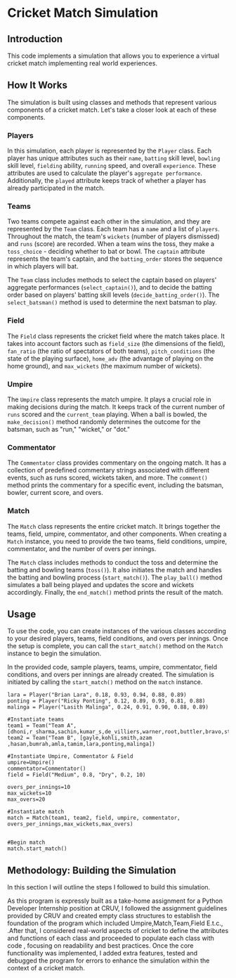 # Cricket Match Simulation

## Introduction

 This code implements a simulation that allows you to experience a virtual cricket match implementing real world experiences.

## How It Works

The simulation is built using classes and methods that represent various components of a cricket match. Let's take a closer look at each of these components.

### Players

In this simulation, each player is represented by the `Player` class. Each player has unique attributes such as their `name`, `batting` skill level, `bowling` skill level, `fielding` ability, `running` speed, and overall `experience`. These attributes are used to calculate the player's `aggregate performance`. Additionally, the `played` attribute keeps track of whether a player has already participated in the match.

### Teams

Two teams compete against each other in the simulation, and they are represented by the `Team` class. Each team has a `name` and a list of `players`. Throughout the match, the team's `wickets` (number of players dismissed) and `runs` (score) are recorded. When a team wins the toss, they make a `toss_choice` - deciding whether to bat or bowl. The `captain` attribute represents the team's captain, and the `batting_order` stores the sequence in which players will bat.

The `Team` class includes methods to select the captain based on players' aggregate performances (`select_captain()`), and to decide the batting order based on players' batting skill levels (`decide_batting_order()`). The `select_batsman()` method is used to determine the next batsman to play.

### Field

The `Field` class represents the cricket field where the match takes place. It takes into account factors such as `field_size` (the dimensions of the field), `fan_ratio` (the ratio of spectators of both teams), `pitch_conditions` (the state of the playing surface), `home_adv` (the advantage of playing on the home ground), and `max_wickets` (the maximum number of wickets).

### Umpire

The `Umpire` class represents the match umpire. It plays a crucial role in making decisions during the match. It keeps track of the current number of `runs` scored and the `current_team` playing. When a ball is bowled, the `make_decision()` method randomly determines the outcome for the batsman, such as "run," "wicket," or "dot."

### Commentator

The `Commentator` class provides commentary on the ongoing match. It has a collection of predefined commentary strings associated with different events, such as runs scored, wickets taken, and more. The `comment()` method prints the commentary for a specific event, including the batsman, bowler, current score, and overs.

### Match

The `Match` class represents the entire cricket match. It brings together the teams, field, umpire, commentator, and other components. When creating a `Match` instance, you need to provide the two teams, field conditions, umpire, commentator, and the number of overs per innings.

The `Match` class includes methods to conduct the toss and determine the batting and bowling teams (`toss()`). It also initiates the match and handles the batting and bowling process (`start_match()`). The `play_ball()` method simulates a ball being played and updates the score and wickets accordingly. Finally, the `end_match()` method prints the result of the match.

## Usage

To use the code, you can create instances of the various classes according to your desired players, teams, field conditions, and overs per innings. Once the setup is complete, you can call the `start_match()` method on the `Match` instance to begin the simulation.

In the provided code, sample players, teams, umpire, commentator, field conditions, and overs per innings are already created. The simulation is initiated by calling the `start_match()` method on the `match` instance.

```tamim = Player("Tamim Iqbal", 0.15, 0.83, 0.86, 0.80, 0.85)
lara = Player("Brian Lara", 0.18, 0.93, 0.94, 0.88, 0.89)
ponting = Player("Ricky Ponting", 0.12, 0.89, 0.93, 0.81, 0.88)
malinga = Player("Lasith Malinga", 0.24, 0.91, 0.90, 0.88, 0.89)

#Instantiate teams
team1 = Team("Team A", [dhoni,r_sharma,sachin,kumar_s,de_villiers,warner,root,buttler,bravo,steyn,rashid])
team2 = Team("Team B", [gayle,kohli,smith,azam ,hasan,bumrah,amla,tamim,lara,ponting,malinga])

#Instantiate Umpire, Commentator & Field
umpire=Umpire()
commentator=Commentator()
field = Field("Medium", 0.8, "Dry", 0.2, 10)

overs_per_innings=10 
max_wickets=10
max_overs=20

#Instantiate match
match = Match(team1, team2, field, umpire, commentator, overs_per_innings,max_wickets,max_overs)


#Begin match
match.start_match()
```

## Methodology: Building the Simulation

In this section I will outline the steps I followed to build this simulation. 

As this program is expressly built as a take-home assignment for a Python Developer Internship position at CRUV, I followed the assignment guidelines provided by CRUV and created empty class structures to establish the foundation of the program which included Umpire,Match,Team,Field E.t.c., .After that, I considered real-world aspects of cricket to define the attributes and functions of each class and proceeded to populate each class with code , focusing on readability and best practices. Once the core functionality was implemented, I added extra features, tested and debugged the program for errors to enhance the simulation within the context of a cricket match.
